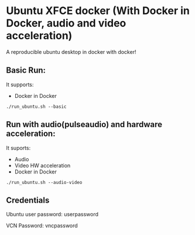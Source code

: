 # Ubuntu XFCE docker (With Docker in Docker, audio and video acceleration)

A reproducible ubuntu desktop in docker with docker!

## Basic Run:

It supports:
- Docker in Docker

```
./run_ubuntu.sh --basic
```

## Run with audio(pulseaudio) and hardware acceleration:

It suports:
- Audio
- Video HW acceleration
- Docker in Docker

```
./run_ubuntu.sh --audio-video
```

## Credentials

Ubuntu user password: userpassword

VCN Password: vncpassword
